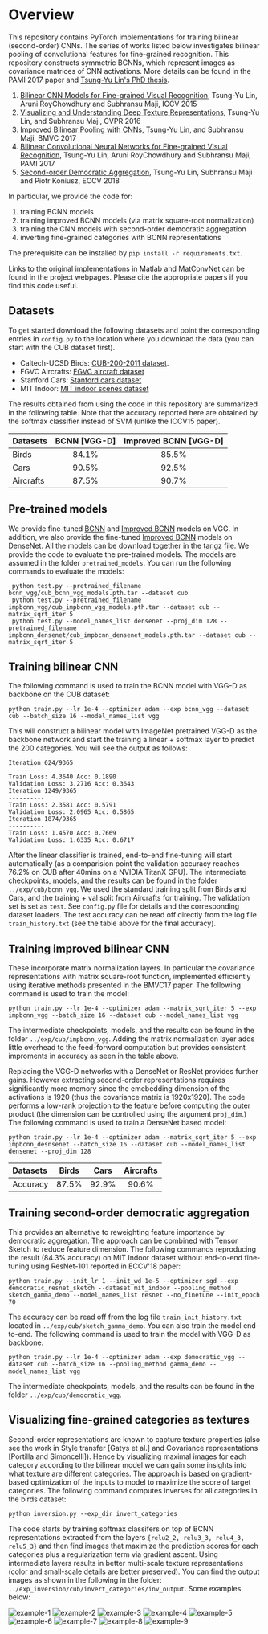 # Overview
This repository contains PyTorch implementations for training bilinear
  (second-order) CNNs. 
The series of works listed below investigates bilinear pooling of
  convolutional features for fine-grained recognition.
This repository constructs symmetric BCNNs, which represent images as
  covariance matrices of CNN activations. More details can be found in
  the PAMI 2017 paper and [Tsung-Yu Lin's PhD
  thesis](http://vis-www.cs.umass.edu/papers/tsungyu_thesis.pdf).

1. [Bilinear CNN Models for Fine-grained Visual
   Recognition](http://vis-www.cs.umass.edu/bcnn/), Tsung-Yu Lin,
   Aruni RoyChowdhury and Subhransu Maji, ICCV 2015
1. [Visualizing and Understanding Deep Texture
   Representations](http://vis-www.cs.umass.edu/bcnn/), Tsung-Yu Lin,
   and Subhransu Maji, CVPR 2016
1. [Improved Bilinear Pooling with
   CNNs](http://vis-www.cs.umass.edu/bcnn/), Tsung-Yu Lin, and
   Subhransu Maji, BMVC 2017
1. [Bilinear Convolutional Neural Networks for Fine-grained Visual
   Recognition](http://vis-www.cs.umass.edu/bcnn/), Tsung-Yu Lin,
   Aruni RoyChowdhury and Subhransu Maji, PAMI 2017
1. [Second-order Democratic
   Aggregation](http://vis-www.cs.umass.edu/o2dp/), Tsung-Yu Lin,
   Subhransu Maji and Piotr Koniusz, ECCV 2018
   


In particular, we provide the code for:
1. training BCNN models
2. training improved BCNN models (via matrix square-root normalization)
3. training the CNN models with second-order democratic aggregation
4. inverting fine-grained categories with BCNN representations

The prerequisite can be installed by `pip install -r requirements.txt`.

Links to the original implementations in Matlab and MatConvNet can
be found in the project webpages.
Please cite the appropriate papers if you find this code
useful.


## Datasets
To get started download the following datasets and point the
corresponding entries in `config.py` to the location where you
download the data (you can start with the CUB dataset first).
* Caltech-UCSD Birds: [CUB-200-2011 dataset](http://www.vision.caltech.edu/visipedia/CUB-200-2011.html).
* FGVC Aircrafts: [FGVC aircraft dataset](http://www.robots.ox.ac.uk/~vgg/data/oid/)
* Stanford Cars: [Stanford cars dataset](http://ai.stanford.edu/~jkrause/cars/car_dataset.html)
* MIT Indoor: [MIT indoor scenes dataset](http://web.mit.edu/torralba/www/indoor.html)

The results obtained from using the code in this repository are
summarized in the following table. Note that the accuracy reported here are obtained by
the softmax classifier instead of SVM (unlike the ICCV15 paper).

| Datasets    | BCNN [VGG-D]  |   Improved BCNN [VGG-D]   |
| :---        |    :----:     |           :---:           |
| Birds       |    84.1%      |           85.5%           |
| Cars        |    90.5%      |           92.5%           |
| Aircrafts   |    87.5%      |           90.7%           |


## Pre-trained models
We provide fine-tuned [BCNN](http://maxwell.cs.umass.edu/bcnn/pytorch_models/bcnn_vgg/) and [Improved BCNN](http://maxwell.cs.umass.edu/bcnn/pytorch_models/impbcnn_vgg/) models on VGG. In addition, we also provide the fine-tuned [Improved BCNN](http://maxwell.cs.umass.edu/bcnn/pytorch_models/impbcnn_densenet/) models on DenseNet. All the models can be download together in the [tar.gz file](http://maxwell.cs.umass.edu/bcnn/pytorch_models/pytorch_bcnn_pretrained_models.tar.gz). We provide the code to evaluate the pre-trained models. The models are assumed in the folder `pretrained_models`. You can run the following commands to evaluate the models:

     python test.py --pretrained_filename bcnn_vgg/cub_bcnn_vgg_models.pth.tar --dataset cub
     python test.py --pretrained_filename impbcnn_vgg/cub_impbcnn_vgg_models.pth.tar --dataset cub --matrix_sqrt_iter 5
     python test.py --model_names_list densenet --proj_dim 128 --pretrained_filename impbcnn_densenet/cub_impbcnn_densenet_models.pth.tar --dataset cub --matrix_sqrt_iter 5

## Training bilinear CNN
The following command is used to train the BCNN model with VGG-D as
backbone on the CUB dataset:

    python train.py --lr 1e-4 --optimizer adam --exp bcnn_vgg --dataset cub --batch_size 16 --model_names_list vgg
   
This will construct a bilinear model with ImageNet pretrained VGG-D
as the backbone network and start the training a linear + softmax
layer to predict the 200 categories. 
You will see the output as follows:


    Iteration 624/9365
    ----------
    Train Loss: 4.3640 Acc: 0.1890
    Validation Loss: 3.2716 Acc: 0.3643
    Iteration 1249/9365
    ----------
    Train Loss: 2.3581 Acc: 0.5791
    Validation Loss: 2.0965 Acc: 0.5865
    Iteration 1874/9365
    ----------
    Train Loss: 1.4570 Acc: 0.7669
    Validation Loss: 1.6335 Acc: 0.6717

After the linear classifier is trained, end-to-end fine-tuning will
start automatically (as a comparision point the validation accuracy
reaches 76.2% on CUB after 40mins on a NVIDIA TitanX GPU).
The intermediate checkpoints, models, and the results can be found in the folder
`../exp/cub/bcnn_vgg`. 
We used the standard training split from Birds and
Cars, and the training + val split from Aircrafts for training. 
The validation set is set as `test`. See `config.py` file for details
and the corresponding dataset loaders.
The test accuracy can be read off
directly from the log file `train_history.txt` (see the table above
for the final accuracy).


## Training improved bilinear CNN
These incorporate matrix normalization layers. In particular the
covariance representations with matrix square-root function, 
implemented efficiently using iterative methods presented in the
BMVC17 paper. 
The following command is used to train the model:
    
    python train.py --lr 1e-4 --optimizer adam --matrix_sqrt_iter 5 --exp impbcnn_vgg --batch_size 16 --dataset cub --model_names_list vgg
    
The intermediate checkpoints, models, and the results can be found in
the folder `../exp/cub/impbcnn_vgg`. Adding the matrix normalization
layer adds little overhead to the feed-forward computation but
provides consistent improments in accuracy as seen in the table above.


Replacing the VGG-D networks with a DenseNet or ResNet provides
further gains. 
However extracting second-order representations requires significantly
more memory since the emebedding dimension of the activations is 1920 (thus the
covariance matrix is 1920x1920).
The code performs a low-rank projection to the feature before
computing the outer product (the dimension can be controlled using the
argument `proj_dim`.)
The following command is used to train a DenseNet based model:


    python train.py --lr 1e-4 --optimizer adam --matrix_sqrt_iter 5 --exp impbcnn_desnsenet --batch_size 16 --dataset cub --model_names_list densenet --proj_dim 128 
    
| Datasets    |   Birds  |   Cars   |   Aircrafts    |
| :---        |  :----:  |   :---:  |     :--:       |
| Accuracy       |   87.5%  |   92.9%  |     90.6%      | 

## Training second-order democratic aggregation
This provides an alternative to reweighting feature importance by democratic aggregation. The approach can be combined with Tensor Sketch to reduce feature dimension. The following commands reproducing the result (84.3% accuracy) on MIT Indoor dataset without end-to-end fine-tuning using ResNet-101 reported in ECCV'18 paper:

    python train.py --init_lr 1 --init_wd 1e-5 --optimizer sgd --exp democratic_resnet_sketch --dataset mit_indoor --pooling_method sketch_gamma_demo --model_names_list resnet --no_finetune --init_epoch 70 
    
The accuracy can be read off from the log file `train_init_history.txt` located in `../exp/cub/sketch_gamma_demo`. You can also train the model end-to-end. The following command is used to train the model with VGG-D as backbone. 

    python train.py --lr 1e-4 --optimizer adam --exp democratic_vgg --dataset cub --batch_size 16 --pooling_method gamma_demo --model_names_list vgg
    
The intermediate checkpoints, models, and the results can be found in the folder `../exp/cub/democratic_vgg`.

## Visualizing fine-grained categories as textures
Second-order representations are known to capture texture properties
(also see the work in Style transfer [Gatys et al.] and Covariance
representations [Portilla and Simoncelli]).
Hence by visualizing maximal images for each category according to the
bilinear model we can gain some insights into what texture are different
categories. 
The approach is based on gradient-based optimization of the inputs to
model to maximize the score of target categories.
The following command computes inverses for all categories in the
birds dataset:

    
    python inversion.py --exp_dir invert_categories
    
The code starts by training softmax classifers on top of BCNN
representations extracted from the layers `{relu2_2, relu3_3, relu4_3,
relu5_3}` and then find images that maximize the prediction scores
for each categories plus a regularization term via gradient ascent. 
Using intermediate layers results in better multi-scale texture
representations (color and small-scale details are better preserved).
You can find the output images as shown in the following in the folder:
`../exp_inversion/cub/invert_categories/inv_output`. Some examples below:

![example-1](inv_images/002.Laysan_Albatross.png) 
![example-2](inv_images/005.Crested_Auklet.png) 
![example-3](inv_images/018.Spotted_Catbird.png) 
![example-4](inv_images/010.Red_winged_Blackbird.png) 
![example-5](inv_images/012.Yellow_headed_Blackbird.png) 
![example-6](inv_images/014.Indigo_Bunting.png) 
![example-7](inv_images/017.Cardinal.png)
![example-8](inv_images/019.Gray_Catbird.png)
![example-9](inv_images/024.Red_faced_Cormorant.png) 
